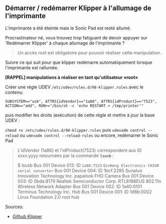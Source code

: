 ## Démarrer / redémarrer Klipper à l'allumage de l'imprimante

L'imprimante a été éteinte mais le Sonic Pad est resté allumé.

Procrastinateur né, vous trouvez trop fatiguant de devoir appuyer sur 'Redémarrer Klipper' à chaque allumage de l'imprimante ?

>  Un accès root est obligatoire pour pouvoir réaliser cette manipulation.

Suivre ce qui suit pour que klipper redémarre automatiquement lorsque l'imprimante est rallumée.

**[RAPPEL] manipulations à réaliser en tant qu'utilisateur «root»**

Créer une régle UDEV `/etc/udev/rules.d/98-klipper.rules` avec le contenu:

```
SUBSYSTEM=="usb", ATTRS{idVendor}=="1a86", ATTRS{idProduct}=="7523", ACTION=="add", RUN+="/bin/sh -c 'echo RESTART > /tmp/printer'"
```

puis modifier les droits (exécution) de cette règle et mettre à jour la base UDEV :

`chmod +x /etc/udev/rules.d/98-klipper.rules`
puis
`udevadm control --reload`
ou
`udevadm control --reload-rules`
ou encore, redémarrer le Sonic Pad

>  L'idVendor (1a86) et l'idProduct(7523) correspondent aux ID xxxx:yyyy retournées par la commande **`lsusb`** :
>  
>  $ lsusb
>  Bus 001 Device 013: ID `1a86:7523` `QinHeng Electronics CH340 serial converter`
>  Bus 001 Device 004: ID 1bcf:2285 Sunplus Innovation Technology Inc. papalook FHD Camera
>  Bus 001 Device 003: ID 0bda:8179 Realtek Semiconductor Corp. RTL8188EUS 802.11n Wireless Network Adapter
>  Bus 001 Device 002: ID 1a40:0101 Terminus Technology Inc. Hub
>  Bus 001 Device 001: ID 1d6b:0002 Linux Foundation 2.0 root hub
>  

Sources:
- [Github Klipper](https://github.com/Klipper3d/klipper/issues/835)
